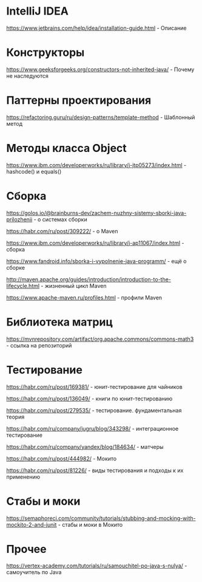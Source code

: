# IntelliJ IDEA
https://www.jetbrains.com/help/idea/installation-guide.html - Описание

# Конструкторы
https://www.geeksforgeeks.org/constructors-not-inherited-java/ - Почему не наследуются

# Паттерны проектирования
https://refactoring.guru/ru/design-patterns/template-method - Шаблонный метод

# Методы класса Object

https://www.ibm.com/developerworks/ru/library/j-jtp05273/index.html - hashcode() и equals()

# Cборка
https://golos.io/@brainburns-dev/zachem-nuzhny-sistemy-sborki-java-prilozhenii - о системах сборки

https://habr.com/ru/post/309222/ - о Maven

https://www.ibm.com/developerworks/ru/library/j-ap11067/index.html - сборка

https://www.fandroid.info/sborka-i-vypolnenie-java-programm/ - ещё о сборке

http://maven.apache.org/guides/introduction/introduction-to-the-lifecycle.html - жизненный цикл Maven

https://www.apache-maven.ru/profiles.html - профили Maven

# Библиотека матриц
https://mvnrepository.com/artifact/org.apache.commons/commons-math3 - ссылка на репозиторий

# Тестирование
https://habr.com/ru/post/169381/ - юнит-тестирование для чайников

https://habr.com/ru/post/136049/ - книги по юнит-тестированию

https://habr.com/ru/post/279535/ - тестирование. фундаментальная теория 

https://habr.com/ru/company/jugru/blog/343298/ - интеграционное тестирование

https://habr.com/ru/company/yandex/blog/184634/ - матчеры

https://habr.com/ru/post/444982/ - Мокито

https://habr.com/ru/post/81226/ - виды тестирования и подходы к их применению

# Стабы и моки 
https://semaphoreci.com/community/tutorials/stubbing-and-mocking-with-mockito-2-and-junit - стабы и моки в Мокито

# Прочее
https://vertex-academy.com/tutorials/ru/samouchitel-po-java-s-nulya/ - самоучитель по Java
